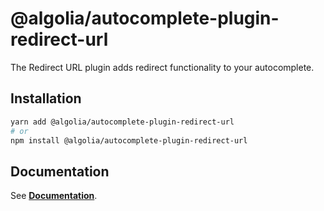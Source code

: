 # @algolia/autocomplete-plugin-redirect-url

The Redirect URL plugin adds redirect functionality to your autocomplete.

## Installation

```sh
yarn add @algolia/autocomplete-plugin-redirect-url
# or
npm install @algolia/autocomplete-plugin-redirect-url
```

## Documentation

See [**Documentation**](https://www.algolia.com/doc/ui-libraries/autocomplete/api-reference/autocomplete-plugin-redirect-url).
